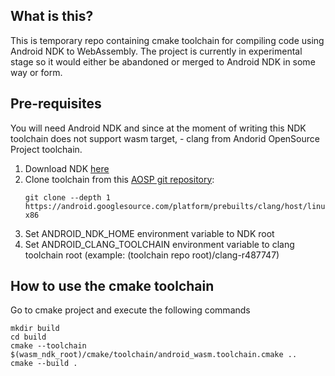 ## What is this?

This is temporary repo containing cmake toolchain for compiling
code using Android NDK to WebAssembly. The project is currently
in experimental stage so it would either be abandoned or merged
to Android NDK in some way or form.

## Pre-requisites

You will need Android NDK and since at the moment of writing
this NDK toolchain does not support wasm target, - clang
from Andorid OpenSource Project toolchain.

1. Download NDK [here](https://developer.android.com/ndk/downloads)
1. Clone toolchain from this [AOSP git repository](https://android-review.git.corp.google.com/admin/repos/platform/prebuilts/clang/host/linux-x86,general):
   ```
   git clone --depth 1 https://android.googlesource.com/platform/prebuilts/clang/host/linux-x86
   ```
1. Set ANDROID_NDK_HOME environment variable to NDK root
1. Set ANDROID_CLANG_TOOLCHAIN environment variable to clang toolchain root
   (example: (toolchain repo root)/clang-r487747)

## How to use the cmake toolchain

Go to cmake project and execute the following commands
```
mkdir build
cd build
cmake --toolchain $(wasm_ndk_root)/cmake/toolchain/android_wasm.toolchain.cmake ..
cmake --build .
```
